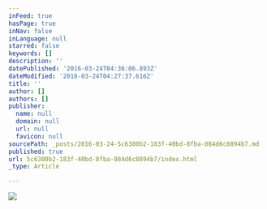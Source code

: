 ```yaml
---
inFeed: true
hasPage: true
inNav: false
inLanguage: null
starred: false
keywords: []
description: ''
datePublished: '2016-03-24T04:36:06.893Z'
dateModified: '2016-03-24T04:27:37.616Z'
title: ''
author: []
authors: []
publisher:
  name: null
  domain: null
  url: null
  favicon: null
sourcePath: _posts/2016-03-24-5c6300b2-183f-40bd-8fba-084d6c8894b7.md
published: true
url: 5c6300b2-183f-40bd-8fba-084d6c8894b7/index.html
_type: Article

---
```

![](https://the-grid-user-content.s3-us-west-2.amazonaws.com/b26e13fb-d592-497f-b32b-1727db061ebd.jpg)